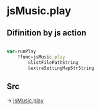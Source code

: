 # jsMusic.play

## Difinition by js action

```js.js

var=runPlay
	?func=jsMusic.play
		&listFilePathString
		&extraSettingMapStrString
```

## Src

-> [jsMusic.play](https://github.com/puutaro/CommandClick/blob/master/app/src/main/java/com/puutaro/commandclick/fragment_lib/terminal_fragment/js_interface/JsMusic.kt#L20)


